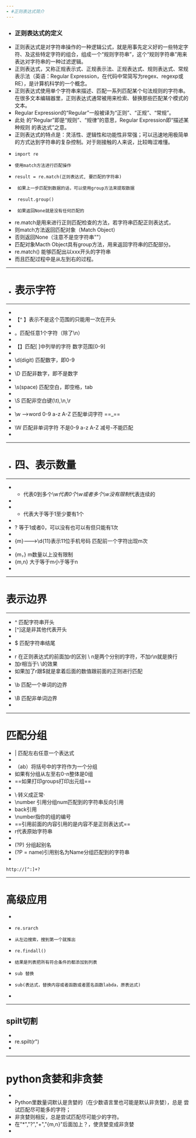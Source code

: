 ```yaml
---
- #正则表达式简介
---
```

- ### 正则表达式的定义
- 正则表达式是对字符串操作的一种逻辑公式，就是用事先定义好的一些特定字符、及这些特定字符的组合，组成一个“规则字符串”，这个“规则字符串”用来表达对字符串的一种过滤逻辑。
- 正则表达式，又称正规表示式、正规表示法、正规表达式、规则表达式、常规表示法（英语：Regular Expression，在代码中常简写为regex、regexp或RE），是计算机科学的一个概念。
- 正则表达式使用单个字符串来描述、匹配一系列匹配某个句法规则的字符串。在很多文本编辑器里，正则表达式通常被用来检索、替换那些匹配某个模式的文本。
- Regular	Expression的“Regular”⼀般被译为“正则”、“正规”、“常规”。
- 此处 的“Regular”即是“规则”、“规律”的意思，Regular	Expression即“描述某种规则 的表达式”之意。
- 正则表达式的特点是：灵活性、逻辑性和功能性非常强；可以迅速地用极简单的方式达到字符串的复杂控制。对于刚接触的人来说，比较晦涩难懂。
-     import re
-     使用match方法进行匹配操作
-     result = re.match(正则表达式, 要匹配的字符串)
-      如果上一步匹配到数据的话，可以使用group方法来提取数据
-      result.group()
-      如果返回None就是没有任何匹配的
-  re.match是用来进行正则匹配检查的方法，若字符串匹配正则表达式，
-  则match方法返回匹配对象（Match Object）
-  否则返回None（注意不是空字符串""）
-  匹配对象Macth Object具有group方法，用来返回字符串的匹配部分。
-  re.match() 能够匹配出以xxx开头的字符串
-  而且匹配过程中是从左到右的过程。
-  ----
-   # 表示字符
-  ----
-  
-  【^ 】表示不是这个范围的只能用一次在开头
-  
-  。匹配任意1个字符（除了\n） 
-  
-  【】匹配[	]中列举的字符 数字范围[0-9]
-  
-  \d(digit) 匹配数字，即0-9
-  
-  \D 匹配⾮数字，即不是数字
-  
-  \s(space) 匹配空白，即空格，tab
-  
-  \S 匹配非空白键(\t),\n,\r
-  
-  \w -->word  0-9 a-z A-Z 匹配单词字符 ==_==
-  
-  \W 匹配非单词字符 不是0-9 a-z A-Z  减号-不能匹配
-  
-  ---
-  # 四、表示数量
-  ---
-  * 代表0到多个\w*代表0个\w或者多个\w没有限制*代表连续的
-  
-  + 代表大于等于1至少要有1个
-  
-  ? 等于1或者0，可以没有也可以有但只能有1次
-  
-  {m}--->\d{11}表示11位手机号码 匹配前⼀个字符出现m次 
-   
-  {m，}   m数量以上没有限制
-  {m,n}   大于等于m小于等于n
-  
---
# 表示边界
---
-  ^ 匹配字符串开头
-  [^]这是非其他代表开头
-
-  $ 匹配字符串结尾
-  
-  r 在正则表达式的前面加r的区别  \  n是两个分别的字符，不加r\n就是换行
-  加r相当于\ \的效果
-  如果加了r跟$就是拿着后面的数值跟前面的正则进行匹配
-  
-  \b 匹配一个单词的边界
-  
-  \B 匹配⾮单词边界
- 
---
# 匹配分组
- | 匹配左右任意一个表达式
- 
- （ab）将括号中的字符作为一个分组
- 如果有分组从左至右0-n整体是0组
- ==如果打印groups打印出元组==
- 
- \·转义成正常·
- \number 引用分组num匹配到的字符串反向引用
- back引用
- \number指你的组的编号
- ==引用前面的内容引用的是内容不是正则表达式== 
- r代表原始字符串
-
- (?P<name>) 分组起别名
- (?P = name)引用别名为Name分组匹配到的字符串
- 


    http://[^:]+?
    
---
# 高级应用
-
-     re.srarch
-     从左边搜索，搜到第一个就推出
-     re.findall()
-     结果是列表把所有符合条件的都添加到列表
-     sub 替换
-     sub(表达式，替换内容或者函数或者匿名函数labda，原表达式)
-     

---
## spilt切割
- 
- re.spilt(r")
- 

---
# python贪婪和非贪婪
- 
- Python⾥数量词默认是贪婪的（在少数语⾔⾥也可能是默认⾮贪婪），总是 尝试匹配尽可能多的字符；
- ⾮贪婪则相反，总是尝试匹配尽可能少的字符。
- 在"*","?","+","{m,n}"后⾯加上？，使贪婪变成⾮贪婪
- 